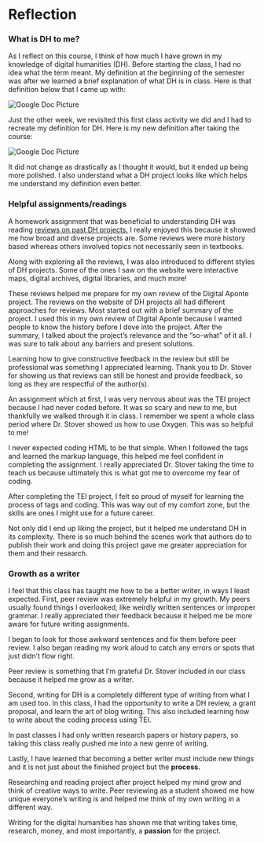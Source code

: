 # Reflection

### What is DH to me?

As I reflect on this course, I think of how much I have grown in my knowledge of digital humanities (DH). Before starting the class, I had no idea what the term meant. My definition at the beginning of the semester was after we learned a brief explanation of what DH is in class. Here is that definition below that I came up with:

![Google Doc Picture](https://alexandrahoran.github.io/Alexandra-Horan-CNU/images/digitalhumanitiesdefinition1(1).jpg) 

Just the other week, we revisited this first class activity we did and I had to recreate my definition for DH. Here is my new definition after taking the course:

![Google Doc Picture](https://alexandrahoran.github.io/Alexandra-Horan-CNU/images/googledocpic.jpg)

It did not change as drastically as I thought it would, but it ended up being more polished. I also understand what a DH project looks like which helps me understand my definition even better. 

### Helpful assignments/readings

A homework assignment that was beneficial to understanding DH was reading [reviews on past DH projects.](https://reviewsindh.pubpub.org/) I really enjoyed this because it showed me how broad and diverse projects are. Some reviews were more history based whereas others involved topics not necessarily seen in textbooks.

Along with exploring all the reviews, I was also introduced to different styles of DH projects. Some of the ones I saw on the website were interactive maps, digital archives, digital libraries, and much more!

These reviews helped me prepare for my own review of the Digital Aponte project. The reviews on the website of DH projects all had different approaches for reviews. Most started out with a brief summary of the project. I used this in my own review of Digital Aponte because I wanted people to know the history before I dove into the project. After the summary, I talked about the project’s relevance and the “so-what” of it all. I was sure to talk about any barriers and present solutions. 

Learning how to give constructive feedback in the review but still be professional was something I appreciated learning. Thank you to Dr. Stover for showing us that reviews can still be honest and provide feedback, so long as they are respectful of the author(s). 

An assignment which at first, I was very nervous about was the TEI project because I had never coded before. It was so scary and new to me, but thankfully we walked through it in class. I remember we spent a whole class period where Dr. Stover showed us how to use Oxygen. This was so helpful to me! 

I never expected coding HTML to be that simple. When I followed the tags and learned the markup language, this helped me feel confident in completing the assignment. I really appreciated Dr. Stover taking the time to teach us because ultimately this is what got me to overcome my fear of coding.

After completing the TEI project, I felt so proud of myself for learning the process of tags and coding. This was way out of my comfort zone, but the skills are ones I might use for a future career.

Not only did I end up liking the project, but it helped me understand DH in its complexity. There is so much behind the scenes work that authors do to publish their work and doing this project gave me greater appreciation for them and their research. 

### Growth as a writer

I feel that this class has taught me how to be a better writer, in ways I least expected. First, peer review was extremely helpful in my growth. My peers usually found things I overlooked, like weirdly written sentences or improper grammar. I really appreciated their feedback because it helped me be more aware for future writing assignments. 

I began to look for those awkward sentences and fix them before peer review. I also began reading my work aloud to catch any errors or spots that just didn’t flow right. 

Peer review is something that I’m grateful Dr. Stover included in our class because it helped me grow as a writer.

Second, writing for DH is a completely different type of writing from what I am used too. In this class, I had the opportunity to write a DH review, a grant proposal, and learn the art of blog writing. This also included learning how to write about the coding process using TEI.

In past classes I had only written research papers or history papers, so taking this class really pushed me into a new genre of writing. 

Lastly, I have learned that becoming a better writer must include new things and it is not just about the finished project but the **process.** 

Researching and reading project after project helped my mind grow and think of creative ways to write. Peer reviewing as a student showed me how unique everyone’s writing is and helped me think of my own writing in a different way. 

Writing for the digital humanities has shown me that writing takes time, research, money, and most importantly, a **passion** for the project. 

